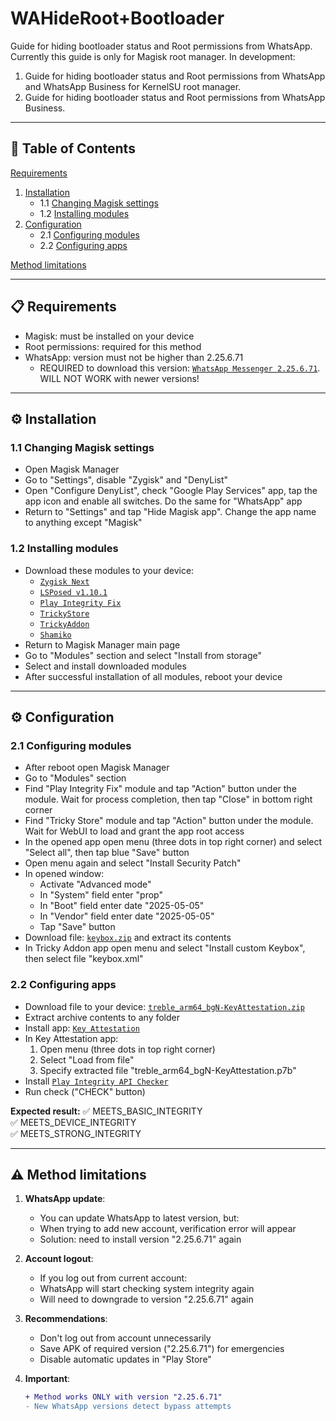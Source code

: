 # WAHideRoot+Bootloader
<a id="start"></a>
Guide for hiding bootloader status and Root permissions from WhatsApp. Currently this guide is only for Magisk root manager.
In development:
1. Guide for hiding bootloader status and Root permissions from WhatsApp and WhatsApp Business for KernelSU root manager.
2. Guide for hiding bootloader status and Root permissions from WhatsApp Business.

---

## 📌 **Table of Contents**  
[Requirements](#requirements)  
1. [Installation](#installation)  
   - 1.1 [Changing Magisk settings](#changing-magisk-settings)  
   - 1.2 [Installing modules](#installing-modules)  
2. [Configuration](#configuration)  
   - 2.1 [Configuring modules](#configuring-modules)  
   - 2.2 [Configuring apps](#configuring-apps)

[Method limitations](#limitations)  

---

<a id="requirements"></a>
## 📋 **Requirements**  
- Magisk: must be installed on your device
- Root permissions: required for this method  
- WhatsApp: version must not be higher than 2.25.6.71
    - REQUIRED to download this version: [`WhatsApp Messenger 2.25.6.71`](https://www.apkmirror.com/wp-content/themes/APKMirror/download.php?id=8640717&key=61f8fe84b570a713ca0a7b260a98475d68a416a9&forcebaseapk=true). WILL NOT WORK with newer versions!

---

<a id="installation"></a>
## ⚙️ **Installation**  
<a id="changing-magisk-settings"></a>
### 1.1 Changing Magisk settings
   - Open Magisk Manager
   - Go to "Settings", disable "Zygisk" and "DenyList"
   - Open "Configure DenyList", check "Google Play Services" app, tap the app icon and enable all switches. Do the same for "WhatsApp" app
   - Return to "Settings" and tap "Hide Magisk app". Change the app name to anything except "Magisk"

<a id="installing-modules"></a>
### 1.2 Installing modules
   - Download these modules to your device: 
     - [`Zygisk Next`](https://github.com/Dr-TSNG/ZygiskNext/releases)
     - [`LSPosed v1.10.1`](https://github.com/JingMatrix/LSPosed/releases)
     - [`Play Integrity Fix`](https://mmrl.dev/repository/aptoftisk/playintegrityfix)
     - [`TrickyStore`](https://github.com/5ec1cff/TrickyStore/releases)
     - [`TrickyAddon`](https://github.com/KOWX712/Tricky-Addon-Update-Target-List/releases/tag/v3.9)
     - [`Shamiko`](https://github.com/LSPosed/LSPosed.github.io/releases)
   - Return to Magisk Manager main page
   - Go to "Modules" section and select "Install from storage"
   - Select and install downloaded modules
   - After successful installation of all modules, reboot your device

---

<a id="configuration"></a>
## ⚙️ **Configuration**  
<a id="configuring-modules"></a>
### 2.1 Configuring modules
   - After reboot open Magisk Manager
   - Go to "Modules" section
   - Find "Play Integrity Fix" module and tap "Action" button under the module. Wait for process completion, then tap "Close" in bottom right corner
   - Find "Tricky Store" module and tap "Action" button under the module. Wait for WebUI to load and grant the app root access
   - In the opened app open menu (three dots in top right corner) and select "Select all", then tap blue "Save" button
   - Open menu again and select "Install Security Patch"
   - In opened window:
     - Activate "Advanced mode"
     - In "System" field enter "prop"
     - In "Boot" field enter date "2025-05-05"
     - In "Vendor" field enter date "2025-05-05"
     - Tap "Save" button
   - Download file: [`keybox.zip`](https://github.com/user-attachments/files/20700522/keybox.zip) and extract its contents
   - In Tricky Addon app open menu and select "Install custom Keybox", then select file "keybox.xml"

<a id="configuring-apps"></a>
### 2.2 Configuring apps
   - Download file to your device: [`treble_arm64_bgN-KeyAttestation.zip`](https://github.com/user-attachments/files/20734091/treble_arm64_bgN-KeyAttestation.zip)
   - Extract archive contents to any folder
   - Install app: [`Key Attestation`](https://github.com/vvb2060/KeyAttestation/releases)
   - In Key Attestation app:
     1. Open menu (three dots in top right corner)
     2. Select "Load from file"
     3. Specify extracted file "treble_arm64_bgN-KeyAttestation.p7b"
   - Install [`Play Integrity API Checker`](https://play.google.com/store/apps/details?id=gr.nikolasspyr.integritycheck)
   - Run check ("CHECK" button)

   **Expected result:**
   ✅ MEETS_BASIC_INTEGRITY  
   ✅ MEETS_DEVICE_INTEGRITY  
   ✅ MEETS_STRONG_INTEGRITY  

---

<a id="limitations"></a>
## ⚠️ **Method limitations**  
1. **WhatsApp update**:
   - You can update WhatsApp to latest version, but:
   - When trying to add new account, verification error will appear
   - Solution: need to install version "2.25.6.71" again

2. **Account logout**:
   - If you log out from current account:
   - WhatsApp will start checking system integrity again
   - Will need to downgrade to version "2.25.6.71" again

3. **Recommendations**:
   - Don't log out from account unnecessarily
   - Save APK of required version ("2.25.6.71") for emergencies
   - Disable automatic updates in "Play Store"

4. **Important**:
   ```diff
   + Method works ONLY with version "2.25.6.71"
   - New WhatsApp versions detect bypass attempts
